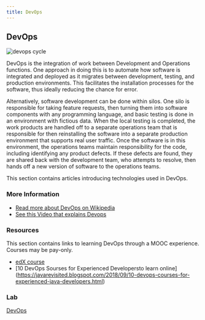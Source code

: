 ```yaml
---
title: DevOps
---
```

## DevOps

<img src="http://blog.xebialabs.com/wp-content/uploads/2016/03/DevOps-cycle-PPT-COLOURS.png" alt="devops cycle" border="0">

DevOps is the integration of work between Development and Operations functions. One approach in doing this is to automate how software is integrated and deployed as it migrates between development, testing, and production environments. This facilitates the installation processes for the software, thus ideally reducing the chance for error.

Alternatively, software development can be done within silos. One silo is responsible for taking feature requests, then turning them into software components with any programming language, and basic testing is done in an environment with fictious data. When the local testing is completed, the work products are handled off to a separate operations team that is responsible for then reinstalling the software into a separate production environment that supports real user traffic.  Once the software is in this environment, the operations teams maintain responsibility for the code, including identifying any product defects. If these defects are found, they are shared back with the development team, who attempts to resolve, then hands off a new version of software to the operations teams.

This section contains articles introducing technologies used in DevOps.

### More Information
* [Read more about DevOps on Wikipedia](https://en.wikipedia.org/wiki/DevOps)
* [See this Video that explains Devops](https://youtu.be/_I94-tJlovg)

### Resources
This section contains links to learning DevOps through a MOOC experience. Courses may be pay-only.

* [edX course](https://www.edx.org/microsoft-professional-program-front-end-development)
* [10 DevOps Sourses for Experienced Developersto learn online] (https://javarevisited.blogspot.com/2018/09/10-devops-courses-for-experienced-java-developers.html)


### Lab
<a href="https://github.com/Microsoft/TechnicalCommunityContent/tree/master/DevOps">DevOps</a>
